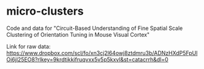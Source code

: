 # micro-clusters
Code and data for "Circuit-Based Understanding of Fine Spatial Scale Clustering of Orientation Tuning in Mouse Visual Cortex"

Link for raw data:
https://www.dropbox.com/scl/fo/xn3cj2l64owj8ztdmru3b/ADNzHXdP5FpUlOi6jl25EO8?rlkey=9krdtikkifruqvxx5v5p5kxvl&st=catacrrh&dl=0
